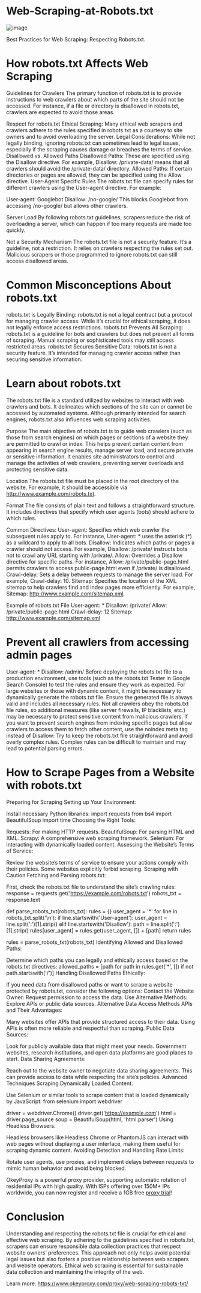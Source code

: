 # Web-Scraping-at-Robots.txt
![image](https://github.com/user-attachments/assets/f1c72a3a-3f5f-46d8-b0f4-e668b96dd03d)

Best Practices for Web Scraping: Respecting Robots.txt.

# How robots.txt Affects Web Scraping
Guidelines for Crawlers
The primary function of robots.txt is to provide instructions to web crawlers about which parts of the site should not be accessed. For instance, if a file or directory is disallowed in robots.txt, crawlers are expected to avoid those areas.

Respect for robots.txt
Ethical Scraping: Many ethical web scrapers and crawlers adhere to the rules specified in robots.txt as a courtesy to site owners and to avoid overloading the server.
Legal Considerations: While not legally binding, ignoring robots.txt can sometimes lead to legal issues, especially if the scraping causes damage or breaches the terms of service.
Disallowed vs. Allowed Paths
Disallowed Paths: These are specified using the Disallow directive. For example, Disallow: /private-data/ means that all crawlers should avoid the /private-data/ directory.
Allowed Paths: If certain directories or pages are allowed, they can be specified using the Allow directive.
User-Agent Specific Rules
The robots.txt file can specify rules for different crawlers using the User-agent directive. For example:

User-agent: Googlebot
Disallow: /no-google/
This blocks Googlebot from accessing /no-google/ but allows other crawlers.

Server Load
By following robots.txt guidelines, scrapers reduce the risk of overloading a server, which can happen if too many requests are made too quickly.

Not a Security Mechanism
The robots.txt file is not a security feature. It’s a guideline, not a restriction. It relies on crawlers respecting the rules set out. Malicious scrapers or those programmed to ignore robots.txt can still access disallowed areas.

# Common Misconceptions About robots.txt
robots.txt is Legally Binding: robots.txt is not a legal contract but a protocol for managing crawler access. While it’s crucial for ethical scraping, it does not legally enforce access restrictions.
robots.txt Prevents All Scraping: robots.txt is a guideline for bots and crawlers but does not prevent all forms of scraping. Manual scraping or sophisticated tools may still access restricted areas.
robots.txt Secures Sensitive Data: robots.txt is not a security feature. It’s intended for managing crawler access rather than securing sensitive information.

# Learn about robots.txt
The robots.txt file is a standard utilized by websites to interact with web crawlers and bots. It delineates which sections of the site can or cannot be accessed by automated systems. Although primarily intended for search engines, robots.txt also influences web scraping activities.

Purpose
The main objective of robots.txt is to guide web crawlers (such as those from search engines) on which pages or sections of a website they are permitted to crawl or index. This helps prevent certain content from appearing in search engine results, manage server load, and secure private or sensitive information. It enables site administrators to control and manage the activities of web crawlers, preventing server overloads and protecting sensitive data.

Location
The robots.txt file must be placed in the root directory of the website. For example, it should be accessible via http://www.example.com/robots.txt.

Format
The file consists of plain text and follows a straightforward structure. It includes directives that specify which user agents (bots) should adhere to which rules.

Common Directives:
User-agent: Specifies which web crawler the subsequent rules apply to. For instance, User-agent: * uses the asterisk (*) as a wildcard to apply to all bots.
Disallow: Indicates which paths or pages a crawler should not access. For example, Disallow: /private/ instructs bots not to crawl any URL starting with /private/.
Allow: Overrides a Disallow directive for specific paths. For instance, Allow: /private/public-page.html permits crawlers to access public-page.html even if /private/ is disallowed.
Crawl-delay: Sets a delay between requests to manage the server load. For example, Crawl-delay: 10.
Sitemap: Specifies the location of the XML sitemap to help crawlers find and index pages more efficiently. For example, Sitemap: http://www.example.com/sitemap.xml.

Example of robots.txt File
User-agent: *
Disallow: /private/
Allow: /private/public-page.html
Crawl-delay: 12
Sitemap: http://www.example.com/sitemap.xml

# Prevent all crawlers from accessing admin pages
User-agent: *
Disallow: /admin/
Before deploying the robots.txt file to a production environment, use tools (such as the robots.txt Tester in Google Search Console) to test the rules and ensure they work as expected.
For large websites or those with dynamic content, it might be necessary to dynamically generate the robots.txt file. Ensure the generated file is always valid and includes all necessary rules.
Not all crawlers obey the robots.txt file rules, so additional measures (like server firewalls, IP blacklists, etc.) may be necessary to protect sensitive content from malicious crawlers.
If you want to prevent search engines from indexing specific pages but allow crawlers to access them to fetch other content, use the noindex meta tag instead of Disallow:
<meta name="robots" content="noindex">
Try to keep the robots.txt file straightforward and avoid overly complex rules. Complex rules can be difficult to maintain and may lead to potential parsing errors.

# How to Scrape Pages from a Website with robots.txt
Preparing for Scraping
Setting up Your Environment:

Install necessary Python libraries:
import requests
from bs4 import BeautifulSoup
import time
Choosing the Right Tools:

Requests: For making HTTP requests.
BeautifulSoup: For parsing HTML and XML.
Scrapy: A comprehensive web scraping framework.
Selenium: For interacting with dynamically loaded content.
Assessing the Website’s Terms of Service:

Review the website’s terms of service to ensure your actions comply with their policies. Some websites explicitly forbid scraping.
Scraping with Caution
Fetching and Parsing robots.txt:

First, check the robots.txt file to understand the site’s crawling rules:
response = requests.get('https://example.com/robots.txt')
robots_txt = response.text

def parse_robots_txt(robots_txt):
    rules = {}
    user_agent = '*'
    for line in robots_txt.split('\n'):
        if line.startswith('User-agent'):
            user_agent = line.split(':')[1].strip()
        elif line.startswith('Disallow'):
            path = line.split(':')[1].strip()
            rules[user_agent] = rules.get(user_agent, []) + [path]
    return rules

rules = parse_robots_txt(robots_txt)
Identifying Allowed and Disallowed Paths:

Determine which paths you can legally and ethically access based on the robots.txt directives:
allowed_paths = [path for path in rules.get('*', []) if not path.startswith('/')]
Handling Disallowed Paths Ethically:

If you need data from disallowed paths or want to scrape a website protected by robots.txt, consider the following options:
Contact the Website Owner: Request permission to access the data.
Use Alternative Methods: Explore APIs or public data sources.
Alternative Data Access Methods
APIs and Their Advantages:

Many websites offer APIs that provide structured access to their data. Using APIs is often more reliable and respectful than scraping.
Public Data Sources:

Look for publicly available data that might meet your needs. Government websites, research institutions, and open data platforms are good places to start.
Data Sharing Agreements:

Reach out to the website owner to negotiate data sharing agreements. This can provide access to data while respecting the site’s policies.
Advanced Techniques
Scraping Dynamically Loaded Content:

Use Selenium or similar tools to scrape content that is loaded dynamically by JavaScript:
from selenium import webdriver

driver = webdriver.Chrome()
driver.get('https://example.com')
html = driver.page_source
soup = BeautifulSoup(html, 'html.parser')
Using Headless Browsers:

Headless browsers like Headless Chrome or PhantomJS can interact with web pages without displaying a user interface, making them useful for scraping dynamic content.
Avoiding Detection and Handling Rate Limits:

Rotate user agents, use proxies, and implement delays between requests to mimic human behavior and avoid being blocked.

OkeyProxy is a powerful proxy provider, supporting automatic rotation of residential IPs with high quality. With ISPs offering over 150M+ IPs worldwide, you can now register and receive a 1GB free [proxy trial](https://www.okeyproxy.com/en)!

# Conclusion
Understanding and respecting the robots.txt file is crucial for ethical and effective web scraping. By adhering to the guidelines specified in robots.txt, scrapers can ensure responsible data collection practices that respect website owners’ preferences. This approach not only helps avoid potential legal issues but also fosters a positive relationship between web scrapers and website operators. Ethical web scraping is essential for sustainable data collection and maintaining the integrity of the web.

Learn more: https://www.okeyproxy.com/proxy/web-scraping-robots-txt/
